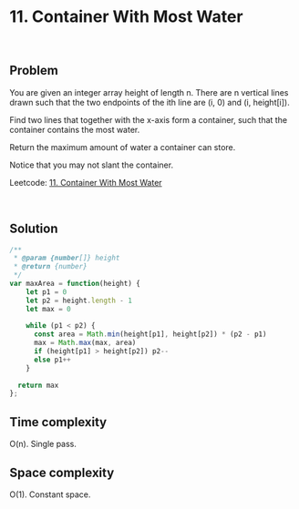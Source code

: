 # 11. Container With Most Water

&nbsp;

## Problem

You are given an integer array height of length n. There are n vertical lines drawn such that the two endpoints of the ith line are (i, 0) and (i, height[i]).

Find two lines that together with the x-axis form a container, such that the container contains the most water.

Return the maximum amount of water a container can store.

Notice that you may not slant the container.

Leetcode: [11. Container With Most Water](https://leetcode.com/problems/container-with-most-water/)

&nbsp;

## Solution

```js
/**
 * @param {number[]} height
 * @return {number}
 */
var maxArea = function(height) {
    let p1 = 0
    let p2 = height.length - 1
    let max = 0
    
    while (p1 < p2) {
      const area = Math.min(height[p1], height[p2]) * (p2 - p1)
      max = Math.max(max, area)
      if (height[p1] > height[p2]) p2--
      else p1++
    }
    
  return max
};
```

## Time complexity
O(n). Single pass.

## Space complexity
O(1). Constant space.